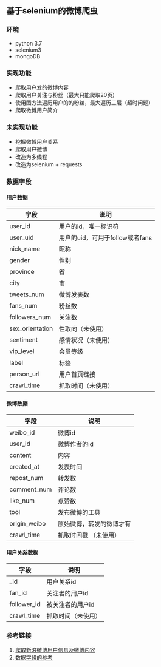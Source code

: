 ## 基于selenium的微博爬虫
### 环境
- python 3.7
- selenium3
- mongoDB
### 实现功能
- 爬取用户发的微博内容
- 爬取用户关注与粉丝（最大只能爬取20页）
- 使用图方法遍历用户的的粉丝，最大遍历三层（超时问题）
- 爬取微博用户简介
### 未实现功能
- 挖掘微博用户关系
- 爬取用户微博
- 改造为多线程
- 改造为selenium + requests

### **数据字段**

#### 用户数据

| 字段            | 说明                            |
| --------------- | ------------------------------- |
| user_id         | 用户的id，唯一标识符            |
| user_uid        | 用户的uid，可用于follow或者fans |
| nick_name       | 昵称                            |
| gender          | 性别                            |
| province        | 省                              |
| city            | 市                              |
| tweets_num      | 微博发表数                      |
| fans_num        | 粉丝数                          |
| followers_num   | 关注数                          |
| sex_orientation | 性取向（未使用）                |
| sentiment       | 感情状况（未使用）                      |
| vip_level       | 会员等级                        |
| label           | 标签                            |
| person_url      | 用户首页链接                    |
| crawl_time      | 抓取时间（未使用）                        |

#### 微博数据

| 字段         | 说明                     |
| ------------ | ------------------------ |
| weibo_id     | 微博id                   |
| user_id      | 微博作者的id             |
| content      | 内容                     |
| created_at   | 发表时间                 |
| repost_num   | 转发数                   |
| comment_num  | 评论数                   |
| like_num     | 点赞数                   |
| tool         | 发布微博的工具           |
| origin_weibo | 原始微博，转发的微博才有 |
| crawl_time   | 抓取时间戳 （未使用）              |

#### 用户关系数据

| 字段        | 说明             |
| ----------- | ---------------- |
| _id         | 用户关系id       |
| fan_id      | 关注者的用户id   |
| follower_id | 被关注者的用户id |
| crawl_time  | 抓取时间（未使用）         |



### 参考链接

1. [爬取新浪微博用户信息及微博内容](https://blog.csdn.net/Asher117/article/details/82793091)
2. [数据字段的参考](https://github.com/nghuyong/WeiboSpider/blob/master/.github/data_stracture.md)